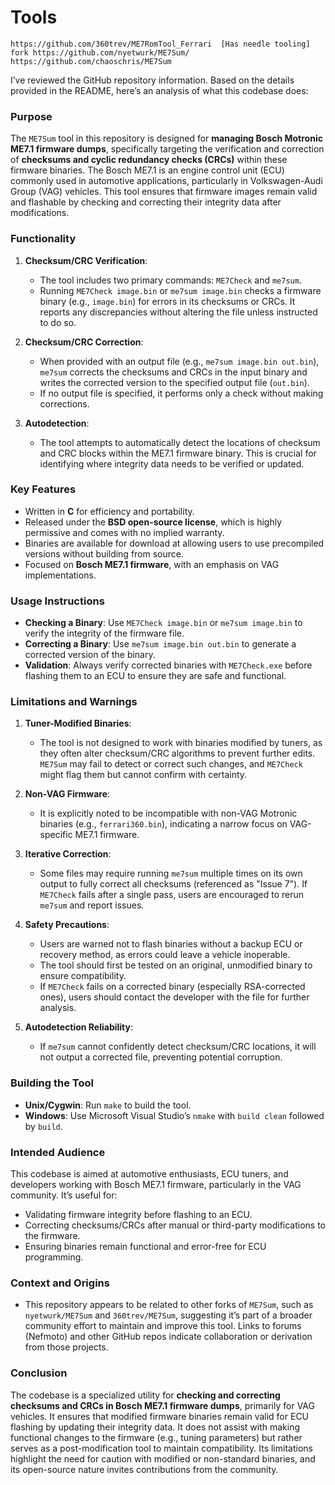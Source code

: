 # Tools

```
https://github.com/360trev/ME7RomTool_Ferrari  [Has needle tooling]
fork https://github.com/nyetwurk/ME7Sum/
https://github.com/chaoschris/ME7Sum
```

I’ve reviewed the GitHub repository information. Based on the details provided in the README, here’s an analysis of what this codebase does:

### Purpose
The `ME7Sum` tool in this repository is designed for **managing Bosch Motronic ME7.1 firmware dumps**, specifically targeting the verification and correction of **checksums and cyclic redundancy checks (CRCs)** within these firmware binaries. The Bosch ME7.1 is an engine control unit (ECU) commonly used in automotive applications, particularly in Volkswagen-Audi Group (VAG) vehicles. This tool ensures that firmware images remain valid and flashable by checking and correcting their integrity data after modifications.

### Functionality
1. **Checksum/CRC Verification**:
   - The tool includes two primary commands: `ME7Check` and `me7sum`.
   - Running `ME7Check image.bin` or `me7sum image.bin` checks a firmware binary (e.g., `image.bin`) for errors in its checksums or CRCs. It reports any discrepancies without altering the file unless instructed to do so.

2. **Checksum/CRC Correction**:
   - When provided with an output file (e.g., `me7sum image.bin out.bin`), `me7sum` corrects the checksums and CRCs in the input binary and writes the corrected version to the specified output file (`out.bin`).
   - If no output file is specified, it performs only a check without making corrections.

3. **Autodetection**:
   - The tool attempts to automatically detect the locations of checksum and CRC blocks within the ME7.1 firmware binary. This is crucial for identifying where integrity data needs to be verified or updated.

### Key Features
- Written in **C** for efficiency and portability.
- Released under the **BSD open-source license**, which is highly permissive and comes with no implied warranty.
- Binaries are available for download at allowing users to use precompiled versions without building from source.
- Focused on **Bosch ME7.1 firmware**, with an emphasis on VAG implementations.

### Usage Instructions
- **Checking a Binary**: Use `ME7Check image.bin` or `me7sum image.bin` to verify the integrity of the firmware file.
- **Correcting a Binary**: Use `me7sum image.bin out.bin` to generate a corrected version of the binary.
- **Validation**: Always verify corrected binaries with `ME7Check.exe` before flashing them to an ECU to ensure they are safe and functional.

### Limitations and Warnings
1. **Tuner-Modified Binaries**:
   - The tool is not designed to work with binaries modified by tuners, as they often alter checksum/CRC algorithms to prevent further edits. `ME7Sum` may fail to detect or correct such changes, and `ME7Check` might flag them but cannot confirm with certainty.

2. **Non-VAG Firmware**:
   - It is explicitly noted to be incompatible with non-VAG Motronic binaries (e.g., `ferrari360.bin`), indicating a narrow focus on VAG-specific ME7.1 firmware.

3. **Iterative Correction**:
   - Some files may require running `me7sum` multiple times on its own output to fully correct all checksums (referenced as "Issue 7"). If `ME7Check` fails after a single pass, users are encouraged to rerun `me7sum` and report issues.

4. **Safety Precautions**:
   - Users are warned not to flash binaries without a backup ECU or recovery method, as errors could leave a vehicle inoperable.
   - The tool should first be tested on an original, unmodified binary to ensure compatibility.
   - If `ME7Check` fails on a corrected binary (especially RSA-corrected ones), users should contact the developer with the file for further analysis.

5. **Autodetection Reliability**:
   - If `me7sum` cannot confidently detect checksum/CRC locations, it will not output a corrected file, preventing potential corruption.

### Building the Tool
- **Unix/Cygwin**: Run `make` to build the tool.
- **Windows**: Use Microsoft Visual Studio’s `nmake` with `build clean` followed by `build`.

### Intended Audience
This codebase is aimed at automotive enthusiasts, ECU tuners, and developers working with Bosch ME7.1 firmware, particularly in the VAG community. It’s useful for:
- Validating firmware integrity before flashing to an ECU.
- Correcting checksums/CRCs after manual or third-party modifications to the firmware.
- Ensuring binaries remain functional and error-free for ECU programming.

### Context and Origins
- This repository appears to be related to other forks of `ME7Sum`, such as `nyetwurk/ME7Sum` and `360trev/ME7Sum`, suggesting it’s part of a broader community effort to maintain and improve this tool. Links to forums (Nefmoto) and other GitHub repos indicate collaboration or derivation from those projects.

### Conclusion
The codebase is a specialized utility for **checking and correcting checksums and CRCs in Bosch ME7.1 firmware dumps**, primarily for VAG vehicles. It ensures that modified firmware binaries remain valid for ECU flashing by updating their integrity data. It does not assist with making functional changes to the firmware (e.g., tuning parameters) but rather serves as a post-modification tool to maintain compatibility. Its limitations highlight the need for caution with modified or non-standard binaries, and its open-source nature invites contributions from the community.
